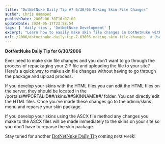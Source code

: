 ```yaml
---
title: "DotNetNuke Daily Tip #7 6/30/06 Making Skin File Changes"
author: Chris Hammond
publishDate: 2006-06-30T16:07:00
updateDate: 2024-05-17T23:58:54
tags: [ 'daily tips', 'DotNetNuke Development' ]
excerpt: "Learn how to easily make skin file changes in DotNetNuke without repackaging and uploading files. Save time with this quick method!"
url: /2006/dotnetnuke-daily-tip-7-63006-making-skin-file-changes  # Use the generated URL with year
---
```

<p><strong>DotNetNuke Daily Tip for 6/30/2006 </strong></p>  <p>Ever need to make skin file changes and you don&#39;t want to go through the process of repackaging your ZIP file and uploading the file to your site? Here&#39;s a quick way to make skin file changes without having to go through the package and upload process.</p>  <p>If you develop your skins with the HTML files you can edit the HTML files on the server, they should be located in the /portals/##PORTALID##/skins/##SKINNAME##/ folder. You can directly edit the HTML files. Once you&#39;ve made these changes go to the admin/skins menu and reparse your skin package.</p>  <p>If you develop your skins using the ASCX file method any changes you make to the ASCX files will be made immediately to the skins on your site so you don&#39;t have to reparse the skin package.</p>  <p>Stay tuned for&nbsp;another <a href="https://www.chrishammond.com/tags?tags=daily+tips"><font face="Times New Roman" size="3">DotNetNuke Daily Tip</font></a><font face="Times New Roman" size="3"> coming next week!</font></p>   


